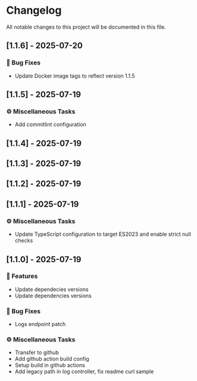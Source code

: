 # Changelog

All notable changes to this project will be documented in this file.

## [1.1.6] - 2025-07-20

### 🐛 Bug Fixes

- Update Docker image tags to reflect version 1.1.5

## [1.1.5] - 2025-07-19

### ⚙️ Miscellaneous Tasks

- Add commitlint configuration

## [1.1.4] - 2025-07-19

## [1.1.3] - 2025-07-19

## [1.1.2] - 2025-07-19

## [1.1.1] - 2025-07-19

### ⚙️ Miscellaneous Tasks

- Update TypeScript configuration to target ES2023 and enable strict null checks

## [1.1.0] - 2025-07-19

### 🚀 Features

- Update dependecies versions
- Update dependencies versions

### 🐛 Bug Fixes

- Logs endpoint patch

### ⚙️ Miscellaneous Tasks

- Transfer to github
- Add github action build config
- Setup build in github actions
- Add legacy path in log controller, fix readme curl sample

